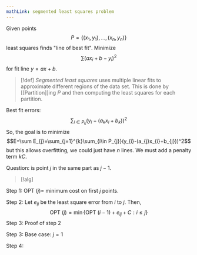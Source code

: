 ```yaml
---
mathLink: segmented least squares problem
---
```

Given points $$P=\{(x_{1},y_{1}),\ldots,(x_{n},y_{n})\}$$least squares finds "line of best fit". Minimize $$\sum(ax_{i}+b-y_{i})^{2}$$for fit line $y=ax+b$.

>[!def]
>*Segmented least squares* uses multiple linear fits to approximate different regions of the data set. This is done by [[Partition]]ing $P$ and then computing the least squares for each partition.

Best fit errors: $$\sum_{i\in P_{k}}(y_{i}-(a_{k}x_{i}+b_{k}))^{2}$$So, the goal is to minimize $$E=\sum E_{j}=\sum_{j=1}^{k}\sum_{i\in P_{j}}(y_{i}-(a_{j}x_{i}+b_{j}))^2$$but this allows overfitting, we could just have $n$ lines. We must add a penalty term $kC$. 

Question: is point $j$ in the same part as $j-1$. 

>[!alg] 

Step 1: $\text{OPT }(j)=$ minimum cost on first $j$ points. 

Step 2: Let $e_{ij}$ be the least square error from $i$ to $j$. Then, $$\text{OPT }(j)=\min\{\text{OPT }(i-1)+e_{ij}+C:i≤j\}$$
Step 3: Proof of step 2

Step 3: Base case: $j=1$

Step 4: 
